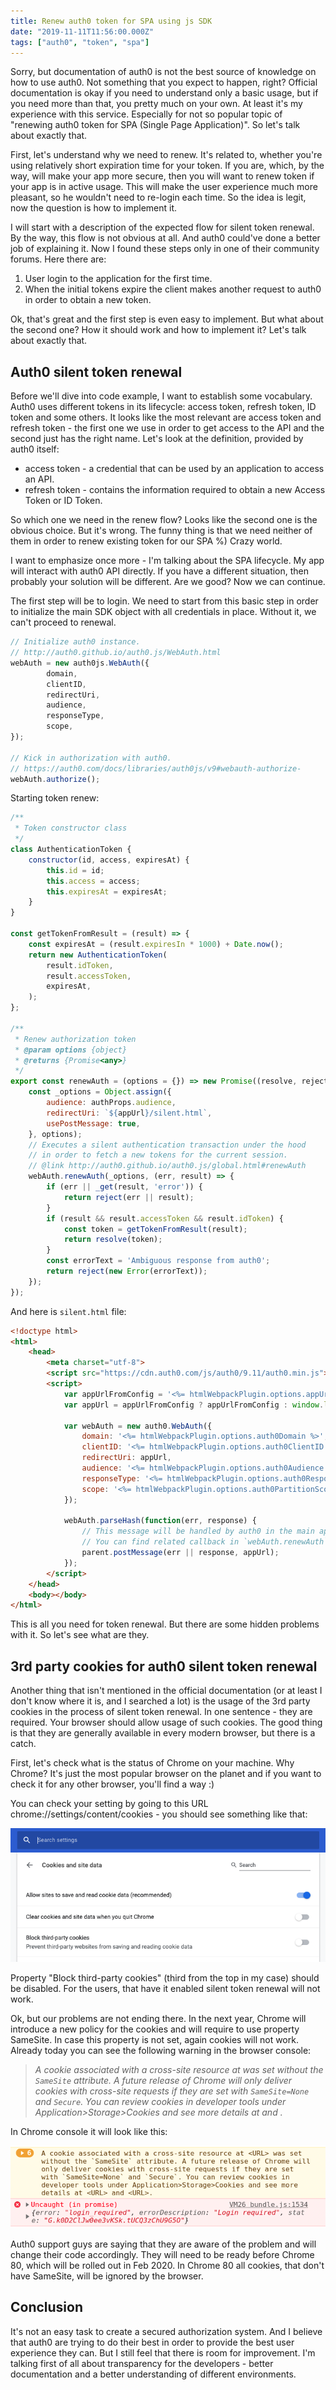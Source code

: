 ```yaml
---
title: Renew auth0 token for SPA using js SDK
date: "2019-11-11T11:56:00.000Z"
tags: ["auth0", "token", "spa"]
---
```


Sorry, but documentation of auth0 is not the best source of knowledge on how to use auth0. Not something that you expect to happen, right? Official documentation is okay if you need to understand only a basic usage, but if you need more than that, you pretty much on your own. At least it's my experience with this service. Especially for not so popular topic of "renewing auth0 token for SPA (Single Page Application)". So let's talk about exactly that.

<!-- end -->

First, let's understand why we need to renew. It's related to, whether you're using relatively short expiration time for your token. If you are, which, by the way, will make your app more secure, then you will want to renew token if your app is in active usage. This will make the user experience much more pleasant, so he wouldn't need to re-login each time. So the idea is legit, now the question is how to implement it.

I will start with a description of the expected flow for silent token renewal. By the way, this flow is not obvious at all. And auth0 could've done a better job of explaining it. Now I found these steps only in one of their community forums. Here there are:

1. User login to the application for the first time.
1. When the initial tokens expire the client makes another request to auth0 in order to obtain a new token.

Ok, that's great and the first step is even easy to implement. But what about the second one? How it should work and how to implement it? Let's talk about exactly that.

## Auth0 silent token renewal

Before we'll dive into code example, I want to establish some vocabulary. Auth0 uses different tokens in its lifecycle: access token, refresh token, ID token and some others. It looks like the most relevant are access token and refresh token - the first one we use in order to get access to the API and the second just has the right name. Let's look at the definition, provided by auth0 itself:

* access token - a credential that can be used by an application to access an API.
* refresh token - contains the information required to obtain a new Access Token or ID Token.

So which one we need in the renew flow? Looks like the second one is the obvious choice. But it's wrong. The funny thing is that we need neither of them in order to renew existing token for our SPA %) Crazy world.

I want to emphasize once more - I'm talking about the SPA lifecycle. My app will interact with auth0 API directly. If you have a different situation, then probably your solution will be different. Are we good? Now we can continue.

The first step will be to login. We need to start from this basic step in order to initialize the main SDK object with all credentials in place. Without it, we can't proceed to renewal.

```js
// Initialize auth0 instance.
// http://auth0.github.io/auth0.js/WebAuth.html
webAuth = new auth0js.WebAuth({
        domain,
        clientID,
        redirectUri,
        audience,
        responseType,
        scope,
});

// Kick in authorization with auth0.
// https://auth0.com/docs/libraries/auth0js/v9#webauth-authorize-
webAuth.authorize();
```

Starting token renew:

```js
/**
 * Token constructor class
 */
class AuthenticationToken {
    constructor(id, access, expiresAt) {
        this.id = id;
        this.access = access;
        this.expiresAt = expiresAt;
    }
}

const getTokenFromResult = (result) => {
    const expiresAt = (result.expiresIn * 1000) + Date.now();
    return new AuthenticationToken(
        result.idToken,
        result.accessToken,
        expiresAt,
    );
};

/**
 * Renew authorization token
 * @param options {object}
 * @returns {Promise<any>}
 */
export const renewAuth = (options = {}) => new Promise((resolve, reject) => {
    const _options = Object.assign({
        audience: authProps.audience,
        redirectUri: `${appUrl}/silent.html`,
        usePostMessage: true,
    }, options);
    // Executes a silent authentication transaction under the hood
    // in order to fetch a new tokens for the current session.
    // @link http://auth0.github.io/auth0.js/global.html#renewAuth
    webAuth.renewAuth(_options, (err, result) => {
        if (err || _get(result, 'error')) {
            return reject(err || result);
        }
        if (result && result.accessToken && result.idToken) {
            const token = getTokenFromResult(result);
            return resolve(token);
        }
        const errorText = 'Ambiguous response from auth0';
        return reject(new Error(errorText));
    });
});

```

And here is `silent.html` file:

```html
<!doctype html>
<html>
    <head>
        <meta charset="utf-8">
        <script src="https://cdn.auth0.com/js/auth0/9.11/auth0.min.js"></script>
        <script>
            var appUrlFromConfig = '<%= htmlWebpackPlugin.options.appUrl %>';
            var appUrl = appUrlFromConfig ? appUrlFromConfig : window.location.origin;

            var webAuth = new auth0.WebAuth({
                domain: '<%= htmlWebpackPlugin.options.auth0Domain %>',
                clientID: '<%= htmlWebpackPlugin.options.auth0ClientID %>',
                redirectUri: appUrl,
                audience: '<%= htmlWebpackPlugin.options.auth0Audience %>',
                responseType: '<%= htmlWebpackPlugin.options.auth0ResponseType %>',
                scope: '<%= htmlWebpackPlugin.options.auth0PartitionScope %>',
            });

            webAuth.parseHash(function(err, response) {
                // This message will be handled by auth0 in the main app
                // You can find related callback in `webAuth.renewAuth`
                parent.postMessage(err || response, appUrl);
            });
        </script>
    </head>
    <body></body>
</html>
```

This is all you need for token renewal. But there are some hidden problems with it. So let's see what are they.

## 3rd party cookies for auth0 silent token renewal

Another thing that isn't mentioned in the official documentation (or at least I don't know where it is, and I searched a lot) is the usage of the 3rd party cookies in the process of silent token renewal. In one sentence - they are required. Your browser should allow usage of such cookies. The good thing is that they are generally available in every modern browser, but there is a catch.

First, let's check what is the status of Chrome on your machine. Why Chrome? It's just the most popular browser on the planet and if you want to check it for any other browser, you'll find a way :)

You can check your setting by going to this URL chrome://settings/content/cookies - you should see something like that:

![Chrome cookies](chrome-cookies.png)

Property "Block third-party cookies" (third from the top in my case) should be disabled. For the users, that have it enabled silent token renewal will not work.

Ok, but our problems are not ending there. In the next year, Chrome will introduce a new policy for the cookies and will require to use property SameSite. In case this property is not set, again cookies will not work. Already today you can see the following warning in the browser console:

> *A cookie associated with a cross-site resource at <URL> was set without the `SameSite` attribute. A future release of Chrome will only deliver cookies with cross-site requests if they are set with `SameSite=None` and `Secure`. You can review cookies in developer tools under Application>Storage>Cookies and see more details at <URL> and <URL>.*


In Chrome console it will look like this:

![Chrome console warning](chrome-console-warning.png)

Auth0 support guys are saying that they are aware of the problem and will change their code accordingly. They will need to be ready before Chrome 80, which will be rolled out in Feb 2020. In Chrome 80 all cookies, that don't have SameSite, will be ignored by the browser. 

## Conclusion

It's not an easy task to create a secured authorization system. And I believe that auth0 are trying to do their best in order to provide the best user experience they can. But I still feel that there is room for improvement. I'm talking first of all about transparency for the developers - better documentation and a better understanding of different environments.
